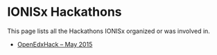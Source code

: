 # IONISx Hackathons

This page lists all the Hackathons IONISx organized or was involved in.

* [OpenEdxHack – May 2015](hackathons/openedxhack-may-2015.md)
